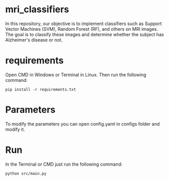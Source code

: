 # mri_classifiers
In this repository, our objective is to implement classifiers such as Support Vector Machines (SVM), Random Forest (RF), and others on MRI images. The goal is to classify these images and determine whether the subject has Alzheimer's disease or not.

# requirements
Open CMD in Windows or Terminal in Linux. Then run the following command:
```
pip install -r requirements.txt
```

# Parameters
To modify the parameters you can open config.yaml in configs folder and modify it.

# Run
In the Terminal or CMD just run the following command:
```
python src/main.py
```

